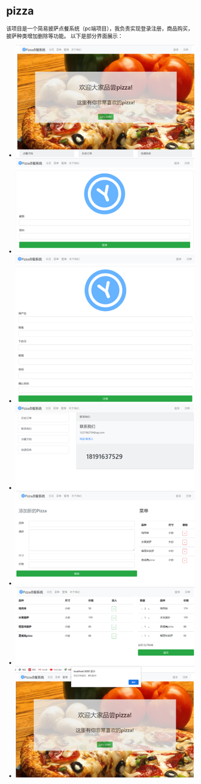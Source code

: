 # pizza
该项目是一个简易披萨点餐系统（pc端项目），我负责实现登录注册，商品购买，披萨种类增加删除等功能。 
以下是部分界面展示：
- ![主页面](show-image/home.png)
- ![登录界面](show-image/login.png)
- ![注册界面](show-image/register.png)
- ![关于我们](show-image/about.png)
- ![管理界面](show-image/admin.png)
- ![点餐界面](show-image/ordering.png)
- ![全局守卫](show-image/update.png)
